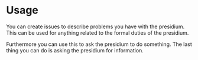 # Usage

You can create issues to describe problems you have with the presidium.
This can be used for anything related to the formal duties of the presidium.

Furthermore you can use this to ask the presidium to do something. The last
thing you can do is asking the presidium for information.
